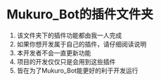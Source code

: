 # Mukuro_Bot的插件文件夹
1. 该文件夹下的插件功能都由我一人完成
2. 如果你想开发属于自己的插件，请仔细阅读说明
3. 本开发者不会一直更新功能
4. 项目的开发仅仅只是会用到这些插件
5. 皆在为了Mukuro_Bot能更好的利于开发运行
